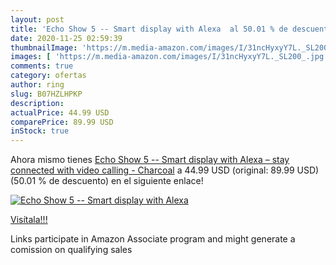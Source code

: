 ```yaml
---
layout: post
title: 'Echo Show 5 -- Smart display with Alexa  al 50.01 % de descuento'
date: 2020-11-25 02:59:39
thumbnailImage: 'https://m.media-amazon.com/images/I/31ncHyxyY7L._SL200_.jpg'
images: [ 'https://m.media-amazon.com/images/I/31ncHyxyY7L._SL200_.jpg' ]
comments: true
category: ofertas
author: ring
slug: B07HZLHPKP
description:
actualPrice: 44.99 USD
comparePrice: 89.99 USD
inStock: true
---
```


Ahora mismo tienes [Echo Show 5 -- Smart display with Alexa – stay connected with video calling - Charcoal](https://www.amazon.com/dp/B07HZLHPKP/?tag=tolees-20) a 44.99 USD (original: 89.99 USD) (50.01 %  de descuento) en el siguiente enlace!

[![Echo Show 5 -- Smart display with Alexa ](https://m.media-amazon.com/images/I/31ncHyxyY7L._SL200_.jpg)](https://www.amazon.com/dp/B07HZLHPKP/?tag=tolees-20)

[Visítala!!!](https://www.amazon.com/dp/B07HZLHPKP/?tag=tolees-20)

Links participate in Amazon Associate program and might generate a comission on qualifying sales
